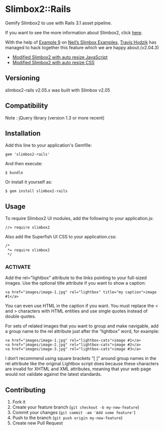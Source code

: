 # Slimbox2::Rails

Gemify Slimbox2 to use with Rails 3.1 asset pipeline.

If you want to see the more information about Slimbox2, click [here](http://www.digitalia.be/software/slimbox2).


With the help of [Example 9](http://www.trips.elusien.co.uk/slimbox2/example9.html) on [Neil’s Slimbox Examples](http://www.trips.elusien.co.uk/slimbox2/), [Travis Hydzik](http://thydzik.com/slimbox2-lightbox-clone-with-automatic-image-resizing/) has managed to hack together this feature which we are happy about.(v2.04.3)

 - [Modified Slimbox2 with auto resize JavaScript](http://thydzik.com/downloads/slimbox2-autosize.js)
 - [Modified Slimbox2 with auto resize CSS](http://thydzik.com/downloads/slimbox2-autosize.css)

## Versioning

slimbox2-rails v2.05.x was built with Slimbox v2.05

## Compatibility

Note : jQuery library (version 1.3 or more recent)

## Installation

Add this line to your application's Gemfile:

    gem 'slimbox2-rails'

And then execute:

    $ bundle

Or install it yourself as:

    $ gem install slimbox2-rails

## Usage

To require Slimbox2 UI modules, add the following to your application.js:

```
//= require slimbox2
```

Also add the Superfish UI CSS to your application.css:

```
/*
 *= require slimbox2
 */
```

### ACTIVATE ###

Add the rel="lightbox" attribute to the links pointing to your full-sized images. Use the optional title attribute if you want to show a caption:

```
<a href="images/image-1.jpg" rel="lightbox" title="my caption">image #1</a>
```

You can even use HTML in the caption if you want. You must replace the < and > characters with HTML entities and use single quotes instead of double quotes.

For sets of related images that you want to group and make navigable, add a group name to the rel attribute just after the “lightbox” word, for example:

```
<a href="images/image-1.jpg" rel="lightbox-cats">image #1</a>
<a href="images/image-2.jpg" rel="lightbox-cats">image #2</a>
<a href="images/image-3.jpg" rel="lightbox-cats">image #3</a>
```

I don’t recommend using square brackets “[ ]” around group names in the rel attribute like the original Lightbox script does because these characters are invalid for XHTML and XML attributes, meaning that your web page would not validate against the latest standards.

## Contributing

1. Fork it
2. Create your feature branch (`git checkout -b my-new-feature`)
3. Commit your changes (`git commit -am 'Add some feature'`)
4. Push to the branch (`git push origin my-new-feature`)
5. Create new Pull Request
